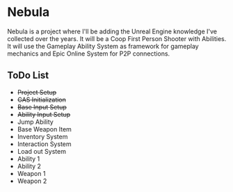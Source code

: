 # Nebula

Nebula is a project where I'll be adding the Unreal Engine knowledge I've collected over the years. It will be a Coop First Person Shooter with Abilities. It will use the Gameplay Ability System as framework for gameplay mechanics and Epic Online System for P2P connections.

## ToDo List
- ~~Project Setup~~
- ~~GAS Initialization~~
- ~~Base Input Setup~~
- ~~Ability Input Setup~~
- Jump Ability
- Base Weapon Item
- Inventory System
- Interaction System
- Load out System
- Ability 1
- Ability 2
- Weapon 1
- Weapon 2